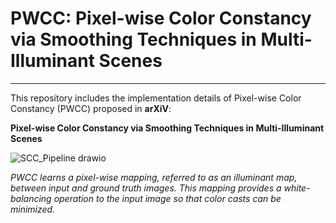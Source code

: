 # PWCC: Pixel-wise Color Constancy via Smoothing Techniques in Multi-Illuminant Scenes
---

This repository includes the implementation details of Pixel-wise Color Constancy (PWCC) proposed in **arXiV**:

**Pixel-wise Color Constancy via Smoothing Techniques in Multi-Illuminant Scenes**

![SCC_Pipeline drawio](https://github.com/CemEntok/PWCC/assets/97525722/229b1426-ca18-45af-b333-4bb16f748760)

*PWCC learns a pixel-wise mapping, referred to as an illuminant map, between input and ground truth images. This mapping provides a white-balancing operation to the input image so that color casts can be minimized.*

